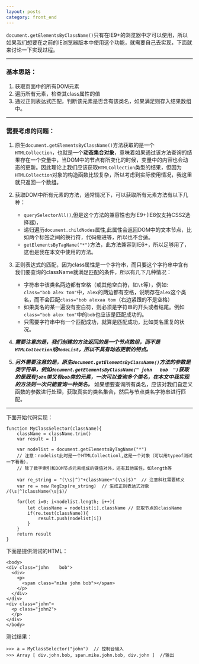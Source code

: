```yaml
---
layout: posts
category: front_end
---
```


`document.getElementsByClassName()`只有在IE9+的浏览器中才可以使用，所以如果我们想要在之前的IE浏览器版本中使用这个功能，就需要自己去实现，下面就来讨论一下实现过程。
***
### 基本思路：

1. 获取页面中的所有DOM元素
2. 遍历所有元素，检查其class属性的值
3. 通过正则表达式匹配，判断该元素是否含有该类名，如果满足则存入结果数组中。

***

### 需要考虑的问题：

1. 原生`document.getElementsByClassName()`方法获取的是一个`HTMLCollection`，也就是一个**动态集合对象**，意味着如果通过该方法查询的结果存在一个变量中，当DOM中的节点有所变化的时候，变量中的内容也会动态的更新。因此理论上我们应该获取`HTMLCollection`类型的结果，但因为`HTMLCollection`对象的构造函数比较复杂，所以考虑到实际使用情况，我这里就只返回一个数组。
2. 获取DOM中所有元素的方法，通常情况下，可以获取所有元素方法有以下几种：
	- `querySelectorAll()`,但是这个方法的兼容性也为IE9+(IE8仅支持CSS2选择器)，
	- 递归遍历`document.childNodes`属性,此属性会返回DOM中的文本节点，比如两个标签之间的换行符，代码缩进等，所以也不合适。
	- `getElementsByTagName("*")`方法，此方法兼容到IE6+，所以足够用了，这也是我在本文中使用的方法。

3. 正则表达式的匹配，因为class属性是一个字符串，而只要这个字符串中含有我们要查询的className就满足匹配的条件，所以有几下几种情况：
	- 字符串中该类名两边都有空格（或其他空白符，如`\t`等），例如:	`class="bob alex tom"`中，`alex`的两边都有空格，说明存在`alex`这个类名，而不会匹配`class="bob alexaa tom`（右边紧跟的不是空格）
	- 如果类名的某一遍没有空白符，则必须是字符串的开头或者结尾。例如`class="bob alex tom"`中的`bob`也应该是匹配成功的。
	- 只需要字符串中有一个匹配成功，就算是匹配成功，比如类名重复的状况。
4. ***需要注意的是，我们创建的方法返回的是一个节点数组，而不是`HTMLCollection`或`NodeList`，所以不具有动态更新的特点。***
5. ***另外需要注意的是，原生`document.getElementsByClassName()`方法的参数是类字符串，例如`document.getElementsByClassName(" john   bob  ")`获取的是既有`john`类又有`bob`类的元素，一次可以查询多个类名，在本文中我实现的方法则一次只能查询一种类名。***  如果想要查询所有类名，应该对我们自定义函数的参数进行处理，获取真实的类名集合，然后与节点类名字符串进行匹配。
***  
下面开始代码实现：

	function MyClassSelector(className){
		className = className.trim()
		var result = [] 
		
		var nodelist = document.getElementsByTagName("*")   
		// 注意：nodelist此时是一个HTMLCollectionl,这是一个对象（可以用typeof测试一下看看），
		// 除了数字索引和DOM节点元素组成的键值对外，还有其他属性，如length等
		
		var re_string = "(\\s|^)"+className+"(\\s|$)"  // 注意斜杠需要转义
		var re = new RegExp(re_string)  // 生成正则表达式对象 /(\s|^)className(\s|$)/
		
		for(let i=0; i<nodelist.length; i++){
			let className = nodelist[i].className // 获取节点的className
			if(re.test(className)){
				result.push(nodelist[i]) 
			}
		}
		return result
	}
	

下面是提供测试的HTML：

	<body>
	<div class="john	bob">
	  <div>
	    <p>
		  <span class="mike john bob"></span>
		</p>
	  </div>
	</div>
	<div class="john">
	  <p class="john2">
	  </p>
	</div>
	</body>

测试结果：

	>>> a = MyClassSelector("john")  // 控制台输入
	>>> Array [ div.john.bob, span.mike.john.bob, div.john ]  //输出
	

